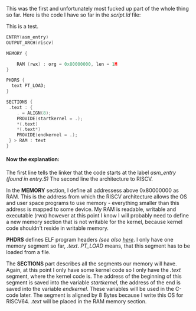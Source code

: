 

This was the first and unfortunately most fucked up part of the whole thing so far. Here is the code I have so far in the *script.ld* file:

This is a test.

```c
ENTRY(asm_entry)
OUTPUT_ARCH(riscv)

MEMORY {

    RAM (rwx) : org = 0x80000000, len = 1M
}

PHDRS {
  text PT_LOAD;
}

SECTIONS {
 .text : {
    . = ALIGN(8);
    PROVIDE(startkernel = .);
    *(.text)
    *(.text*)
    PROVIDE(endkernel = .);
 } > RAM : text
}
```

#### Now the explanation:
The first line tells the linker that the code starts at the label *asm_entry (found in entry.S)*
The second line the architecture to RISCV.

In the **MEMORY** section, I define all addressess above 0x80000000 as RAM. This is the address from which the RISCV architecture allows the OS and user space programs to use memory - everything smaller than this address is mapped to some device. My RAM is readable, writable and executable (rwx) however at this point I know I will probably need to define a new memory section that is not writable for the kernel, because kernel code shouldn't reside in writable memory.

**PHDRS** defines ELF program headers *(see also [here](https://ftp.gnu.org/old-gnu/Manuals/ld-2.9.1/html_node/ld_23.html)*. I only have one memory segment so far, *.text*. *PT_LOAD* means, that this segment has to be loaded from a file.

The **SECTIONS** part describes all the segments our memory will have. Again, at this point I only have some kernel code so I only have the *.text* segment, where the kernel code is.  The address of the beginning of this segment is saved into the variable *startkernel*, the address of the end is saved into the variable *endkernel*. These variables will be used in the C-code later. The segment is aligned by 8 Bytes because I write this OS for RISCV64. *.text* will be placed in the RAM memory section.
